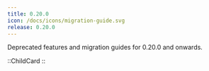 ```yaml
---
title: 0.20.0
icon: /docs/icons/migration-guide.svg
release: 0.20.0
---
```


Deprecated features and migration guides for 0.20.0 and onwards.

::ChildCard
::
